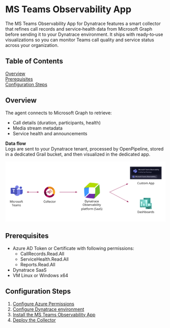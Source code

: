 # MS Teams Observability App

The MS Teams Observability App for Dynatrace features a smart collector that refines call records and service‑health data from Microsoft Graph before sending it to your Dynatrace environment. It ships with ready‑to‑use visualizations so you can monitor Teams call quality and service status across your organization.

## Table of Contents

[Overview](#overview)  
[Prerequisites](#prerequisites)  
[Configuration Steps](#configuration-steps)  

## Overview

The agent connects to Microsoft Graph to retrieve:

- Call details (duration, participants, health)
- Media stream metadata 
- Service health and announcements  

**Data flow**  
Logs are sent to your Dynatrace tenant, processed by OpenPipeline, stored in a dedicated Grail bucket, and then visualized in the dedicated app.

<p align="center">
  <img src="./src/assets/images/architecture.png" width=900>
</p>



## Prerequisites

- Azure AD Token or Certificate with following permissions:
  - CallRecords.Read.All
  - ServiceHealth.Read.All
  - Reports.Read.All
- Dynatrace SaaS
- VM Linux or Windows x64

## Configuration Steps

1. [Configure Azure Permissions](https://github.com/Phenisys/microsoft-teams-observability/wiki/Configure-Azure-Permissions)
2. [Configure Dynatrace environment](https://github.com/Phenisys/microsoft-teams-observability/wiki/Configure-Dynatrace-environment)
3. [Install the MS Teams Observability App](https://github.com/Phenisys/microsoft-teams-observability/wiki/Install-the-MS-Teams-Observability-App)
4. [Deploy the Collector](https://github.com/Phenisys/microsoft-teams-observability/wiki/deploy-the-collector)